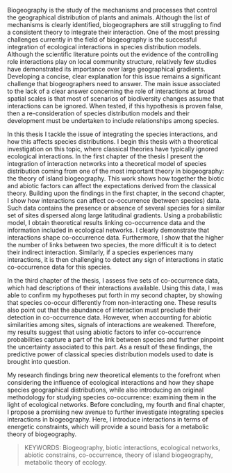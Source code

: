 Biogeography is the study of the mechanisms and processes that control the
geographical distribution of plants and animals. Although the list of mechanisms
is clearly identified, biogeographers are still struggling to find a consistent
theory to integrate their interaction. One of the most pressing challenges
currently in the field of biogeography is the successful integration of
ecological interactions in species distribution models. Although the scientific
literature points out the evidence of the controlling role interactions play on
local community structure, relatively few studies have demonstrated its
importance over large geographical gradients. Developing a concise, clear
explanation for this issue remains a significant challenge that biogeographers
need to answer. The main issue associated to the lack of a clear answer concerning
the role of interactions at broad spatial scales is that most of scenarios of
biodiversity changes assume that interactions can be ignored. When tested, if
this hypothesis is proven false, then a re-consideration of species distribution
models and their development must be undertaken to include relationships among species.

In this thesis I tackle the issue of integrating the species interactions, and how this affects species distributions. I begin this thesis with a theoretical investigation on this topic, where classical theories have typically ignored ecological interactions. In the first chapter of the thesis I present the integration of interaction networks into a theoretical model of species distribution coming from one of the most important theory in biogeography: the theory of island biogeography. This work shows how together the biotic and abiotic factors can affect the expectations derived from the classical theory. Building upon the findings in the first chapter, in the second chapter, I show how interactions can affect co-occurrence (between species) data. Such data contains the presence or absence of several species for a similar set of sites dispersed along large latitudinal gradients. Using a probabilistic model, I obtain theoretical results linking co-occurrence data and the information included in ecological networks. I clearly demonstrate that interactions shape co-occurrence data. Furthermore, I show that the higher the number of links between two species, the more difficult it is to detect their indirect interaction. Similarly, if a species experiences many interactions, it is then challenging to detect any sign of interactions in static co-occurrence data for this species.

In the third chapter of the thesis, I assess five sets of co-occurrence data, which had descriptions of their interactions available. Using this data, I was able to confirm my hypotheses put forth in my second chapter, by showing that species co-occur differently from non-interacting one. These results also point out that the abundance of interaction must preclude their detection in co-occurrence data. However, when accounting for abiotic similarities among sites, signals of interactions are weakened. Therefore, my results suggest that using abiotic factors to infer co-occurrence probabilities capture a part of the link between species and further pinpoint the uncertainty associated to this part. As a result of these findings, the predictive power of classical species distribution models used to date is brought into question.

My research findings bring new theoretical elements to the forefront when considering the influence of ecological interactions and how they shape species geographical distributions, while also introducing an original methodology for studying species co-occurrence: examining them in the light of ecological networks. Before concluding, my fourth and final chapter, I propose a promising new avenue to further investigate integrating species interactions in biogeography. Here, I introduce interactions in terms of energetic constraints, which will provide a sound basis for a metabolic theory of biogeography.


> KEYWORDS: Biogeography, biotic interactions, ecological networks, abiotic constrains, co-occurrence, theory of island biogeography, metabolic theory of ecology.
